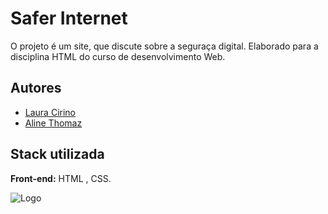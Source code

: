 
# Safer Internet

  O projeto é um site, que discute sobre a seguraça digital.
  Elaborado para a disciplina HTML do curso de desenvolvimento Web.


## Autores

- [Laura Cirino](https://github.com/cigarraa)
- [Aline Thomaz](https://github.com/alineathomaz)



## Stack utilizada

**Front-end:** HTML , CSS.



![Logo](https://i.postimg.cc/x1N38GMx/seguranca-digital.png)

